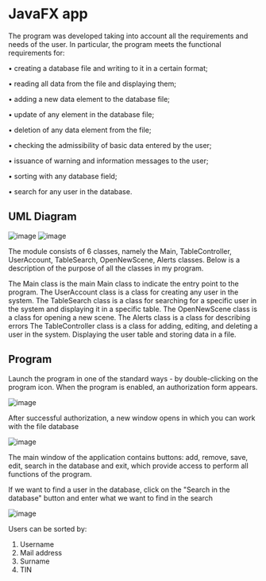 # JavaFX app

The program was developed taking into account all the requirements and needs of the user. In particular, the program meets the functional requirements for:

<p>
• creating a database file and writing to it in a certain format;
</p>
<p>
• reading all data from the file and displaying them;
</p>
<p>
• adding a new data element to the database file;
</p>
<p>
• update of any element in the database file;
</p>
<p>
• deletion of any data element from the file;
</p>
<p>
• checking the admissibility of basic data entered by the user;
</p>
<p>
• issuance of warning and information messages to the user;
</p>
<p>
• sorting with any database field;
</p>
<p>
• search for any user in the database.
</p>


<h2> UML Diagram</h2>

![image](https://user-images.githubusercontent.com/84277122/183878374-8f17bda5-0ddb-4a41-a9ad-8fc10812de21.png)
![image](https://user-images.githubusercontent.com/84277122/183878446-4c1babe4-f84c-482e-b944-449f50ffba0f.png)

The module consists of 6 classes, namely the Main, TableController, UserAccount, TableSearch, OpenNewScene, Alerts classes. Below is a description of the purpose of all the classes in my program.

The Main class is the main Main class to indicate the entry point to the program.
The UserAccount class is a class for creating any user in the system.
The TableSearch class is a class for searching for a specific user in the system and displaying it in a specific table.
The OpenNewScene class is a class for opening a new scene.
The Alerts class is a class for describing errors
The TableController class is a class for adding, editing, and deleting a user in the system. Displaying the user table and storing data in a file.

<h2>Program</h2>

Launch the program in one of the standard ways - by double-clicking on the program icon. When the program is enabled, an authorization form appears.

![image](https://user-images.githubusercontent.com/84277122/183878616-ce7d9395-12d0-4bfb-a7c6-a757e7f58900.png)

After successful authorization, a new window opens in which you can work with the file database

![image](https://user-images.githubusercontent.com/84277122/183878769-b3bf25b8-27d3-4a38-8cf4-ef916658add6.png)

The main window of the application contains buttons: add, remove, save, edit, search in the database and exit, which provide access to perform all functions of the program.

If we want to find a user in the database, click on the "Search in the database" button and enter what we want to find in the search

![image](https://user-images.githubusercontent.com/84277122/183879914-866c111e-3961-4d17-89ca-dbbc1484ff98.png)

Users can be sorted by:
1. Username
2. Mail address
3. Surname
4. TIN

